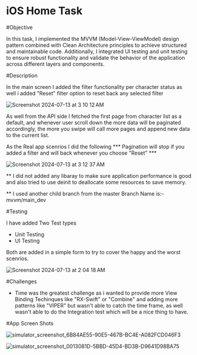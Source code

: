 # iOS Home Task 

#Objective

In this task, I implemented the MVVM (Model-View-ViewModel) design pattern combined with Clean Architecture principles to achieve structured and maintainable code. Additionally, I integrated UI testing and unit testing to ensure robust functionality and validate the behavior of the application across different layers and components.

#Description

In the main screen I added the filter functionality per character status as well i added "Reset" filter option to reset back any selected filter

![Screenshot 2024-07-13 at 3 10 12 AM](https://github.com/user-attachments/assets/a978fc40-8357-40cf-a02c-10e28b6637da)

As well from the API side I fetched the first page from character list as a default, and whenever user scroll down the more data will be paginated accordingly, the more you swipe will call more pages and append new data to the current list.

As the Real app scenrios I did the following
*** Pagination will stop if you added a filter and will back whenever you choose "Reset" ***

![Screenshot 2024-07-13 at 3 12 37 AM](https://github.com/user-attachments/assets/31bd0aac-87d7-47d9-84e5-44b1282f7051)

** I did not added any libaray to make sure application performance is good and also tried to use deinit to deallocate some resources to save memory.

** I used another child branch from the master 
Branch Name is:- mvvm/main_dev

#Testing 

I have added Two Test types

- Unit Testing
- UI Testing

Both are added in a simple form to try to cover the happy and the worst scenrios.

![Screenshot 2024-07-13 at 2 04 18 AM](https://github.com/user-attachments/assets/a70a9ea0-e51c-4c86-906f-9c56be05ee3e)

#Challenges

- Time was the greatest challenge as i wanted to provide more View Binding Techinques like "RX-Swift" or "Combine" and adding more patterns like "VIPER" but wasn't able to catch the time frame, as well wasn't able to do the Integration test which will be a nice thing to have.


#App Screen Shots

![simulator_screenshot_6B84AE55-90E5-467B-BC4E-A082FCD046F3](https://github.com/user-attachments/assets/05216f8f-ff9c-43a9-94b5-5a5af8778855)


![simulator_screenshot_0013081D-5BBD-45D4-BD3B-D9641D98BA75](https://github.com/user-attachments/assets/a8075810-e436-41df-9251-e7ccb16b7807)



